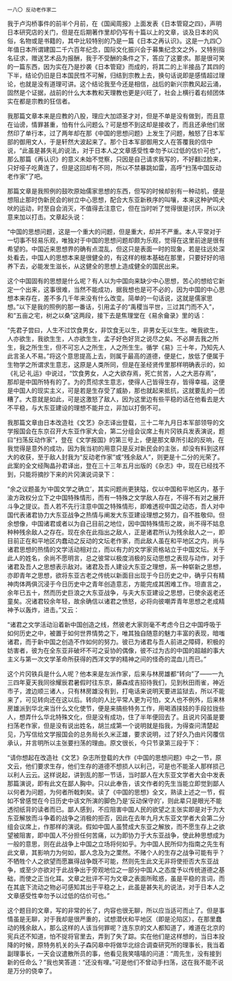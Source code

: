     一八〇 反动老作家二 

   我于卢沟桥事件的前半个月前，在《国闻周报》上面发表《日本管窥之四》，声明日本研究店的关门，但是在后期著作里却仍写有十篇以上的文章，谈及日本的风俗，名物或是书籍的，其中比较特别的乃是一篇《日本之再认识》。这是一九四〇年值日本所谓建国二千六百年纪念，国际文化振兴会于募集纪念文之外，又特别指名征求，赠送艺术品为报酬，我于不受酬的条件之下，答应了这要求。那是很可笑的一篇东西，因为实在乃是抄袭《日本管窥》而成的，将其二的上半接品了其四的下半，结论仍旧是日本国民性不可解，归结到宗教上去，换句话说即是感情超过理论，也就是没有道理可讲。这个结论我至今还是相信，战后的新兴宗教风起云涌，固然是个证据，战前的什么大本教和天理教也更是兴旺了，社会上横行着右倾团体实在都是宗教的狂信者。

   我那篇文章本来是应教的八股，理应大加颂圣才对，但是不单是没有做到，而且意在讪谤，情罪甚重，怕有什么问题么？可是想不到这却是接收了，而且还承他们居然印了单行本，过了两年却在那《中国的思想问题》上发生了问题，触怒了日本军部的御用文人，于是轩然大波起来了。那个日本军部御用文人在答覆我的信中说，“此虽是甚失礼的说法，对于日本人之文章感受性幸勿予以过低的估价可也”，那么那篇《再认识》的意义未始不觉察，只因是自己请求我写的，不好翻过脸来，只好哑子吃黄连了，但是这回却有不同，所以不禁暴跳如雷，高呼“扫荡中国反动老作家”了吧。

   那篇文章是我照例的鼓吹原始儒家思想的东西，但写的时候却别有一种动机，便是想阻止那时伪新民会的树立中心思想，配合大东亚新秩序的叫嚷，本来这种驴鸣犬吠的运动，时至自会消灭，不值得去注意它，但在当时听了觉得很是讨厌，所以决意来加以打击。文章起头说：

   “中国的思想问题，这是一个重大的问题，但是重大，却并不严重。本人平常对于一切事不轻易乐观，唯独对于中国的思想问题却颇为乐观，觉得在这里前途是很有希望的。中国近来思想界的确有点混乱，但这只是表面一时的现象，若是往远处深处看去，中国人的思想本来是很健全的，有这样的根本基础在那里，只要好好的培养下去，必能发生滋长，从这健全的思想上造成健全的国民出来。

   这个中国固有的思想是什么呢？有人以为中国向来缺少中心思想，苦心的想给它新定一个出来，这事很难，当然不能成功，据我想也是可不必的，因为中国的中心思想本来存在，差不多几千年来没有什么改变。简单的一句话说，这就是儒家思想。”以下是我的照例的那一番话，引用孟子的“禹稷当平世，三过其门而不入”，和“五亩之宅，树之以桑”这两段，接下去是焦理堂在《易余龠录》里的话：

   “先君子尝曰，人生不过饮食男女，非饮食无以生，非男女无以生生。唯我欲生，人亦欲生，我欲生生，人亦欲生生，孟子好色好货之说尽之矣。不必屏去我之所生，我之所生生，但不可忘人之所生，人之所生生。循学《易》三十年，乃知先人此言圣人不易。”将这个意思提高上去，则属于最高的道德，便是仁，放低了便属于生物学之所谓求生意志，这原是人类所同，但是在圣经贤传里那样明确表示的，如《礼记·礼运》中说过，“饮食男女，人之大欲存焉，死亡贫苦，人之大恶存焉”，那却是中国所特有的了。为的贯彻求生意志，使得人己皆得生存，皆得幸福，这便是中国人的现实主义，可是若是生存受了威胁，那也就起来抵抗，这就要乱的一团糟了。大意就是如此，可是这激怒了敌人，因为这里边有些平稳的话在他看去是大不平稳，与大东亚建设的理想不能并立，非加以打倒不可。

   我那篇文章由日本改造社《文艺》杂志译出登载，三十二年九月日本军部领导的文学报国会在东京召开大东亚作家大会，第二分组会议席上有片冈铁兵发表演说，题曰“扫荡反动作家”，登在《文学报国》的第三号上，便是那文章所引起的反响，在我觉得是意外的成功，因为我当初的用意只是反对新民会的主张，却没有料到这样大的收获，至于敌人封我为“反动老作家”或“残余敌人”，则更是十二分的光荣了。此案的全文经陶晶孙君译出，登在三十三年五月出版的《杂志》中，现在已经找不到，只能将摘抄下来的片冈演说词录下：

   “余之议题虽为‘中国文学之确立’，其实问题尚更狭隘，仅以中国和平地区内，基于渝方政权分立下之中国特殊情形，而有一特殊之文学敌人存在，不得不有对之展开斗争之提议。吾人若不先行注意中国之特殊情形，即难透视中国之动态，吾人对中国代表诸君协力大东亚战争之热情与阐发大东亚建设理想之努力，自不胜敬仰。但余想像，中国诸君或者以为自己目前之地位，因中国特殊情形之故，尚不得不姑息种种残余敌人之存在。现在余在此指出之敌人，正是诸君所认为残余敌人之一，即目前正在和平地区内蠢动之反动的文坛老作家，而此敌人虽在和平地区之内，尚与诸君思想的热情的文学活动相对立，而以有力的文学家资格站立于中国文坛。关于此人的姓名，余尚不愿明言，总之彼常以极度消极的反动思想之表现与动作，对于诸君及吾人之思想表示敌对。诸君及吾人建设大东亚之理想，系一种崭新之思想，亦即青年之思想，欲将东亚古老之传统以新面目出现于今日历史之中，确乎只有精神肉体两俱沉浸于今日历史中之青年创造意志，方能完成其困难工作。坦直言之，余年已五十，然而历史巨浪之大东亚战争，与夫大东亚建设之思想，已使余返老还童矣。况诸君较余年轻，故余确信以诸君之愤怒，必将向彼嘲弄青年思想之老成精神予以轰炸，进击。”又云：

   “诸君之文学活动沿着新中国创造之线，然彼老大家则毫不考虑今日之中国呼吸于如何历史之中，被置于如何世界情势之下，唯其独自随意的魅力丰富的表现，暗嗤诸君，而于新中国之创造不作如何的努力。彼已为诸君与吾人前进之障碍，积极的妨害者，彼为在全东亚非破坏不可之妥协的偶像，彼不过为古的中国的超越的事大主义与第一次文学革命所获得的西洋文学的精神之间的怪奇的混血儿而已。”

   这个片冈铁兵是什么人呢？他本来是左派作家，后来与林房雄都“转向”了——一九三四年夏天我同徐耀辰君暑假时往东京，藤森成吉招待我们，见到秋田雨雀，神近市子，渡边顺三诸人，只有林房雄没有到，打电话来说明天要进监狱去，所以不能来了，可见转向还在这以后。转向的人比平常人更为可怕，文人也不例外，后来林房雄派到华北来当什么文化使节，便是来搞些特务工作，用喝酒挟妓的手段拉拢些人，想弄什么华北特殊文化，但是没有成功，住了半年便回去了。且说片冈虽是要扫荡老作家，但是没有说出姓名，胡兰成第一个说明就是指我，为得查问清楚起见，乃写信给文学报国会的总务局长久米正雄，要求说明，过了好久乃由片冈覆信承认，并言明所以主张要扫荡的理由。原文很长，今只节录第三段于下：

   “请你想起在改造社《文艺》杂志所登载的大作《中国的思想问题》中之一节，原文云，他们要求生存，他们生存的道德不想损人以利己，可是也不能圣人那样损己以利人云云。这样说起，讲到乱的那一节话，当时鄙人在大东亚文学者大会中发表那篇演说，即有此文在鄙人胸中。只以此奉告，该文作者的先生当能立即觉到鄙人以何者为问题，为何者所戟刺矣。读了《中国的思想》全文，熟读上述之一节，假如不曾感觉在今日历史中该文所演的脚色乃是‘反动保守的’，则此辈只是眼光不能透彻纸背的读者而已。鄙人感到，不应阻害中国人民的欲望之主张实即是对于为大东亚解放而斗争着的战争之消极的拒否，因此在去年九月大东亚文学者大会第二分组会议席上，作那样的演说。假如中国人虽赞成大东亚之解放，而不愿生存上之欲望被阻害，即中国人不分担任何苦痛，以为即协力于大东亚战争，使此种思想成为一般的意思，则在此战争上中国之立场将何如乎。为中国人民所仰为指南之先生有此文章，其影响力为何如，鄙人念及为之栗然。不赌个人的生存之战争可能有乎？不牺牲个人之欲望而愿赢得战争既不可能，然则先生此文无非将使拒否大东亚战争，或至少亦欲对于此战争出于旁观地位之一部分中国人之态度予以传统道德之基础，而使之正当化耳。文章之批评不可为文章之表面所眩惑，虽是平稳的言词，而在其底下流动之物必可感知其出于平稳之上，此虽是甚失礼的说法，对于日本人之文章感受性幸勿予以过低的估价可也。”

   这个题目的文章，写的非常的长了，内容也很无聊，所以应当适可而止了。但是事情虽是无聊，对于我却是很严重的，试想潜伏和平地区（即是沦陷区），在那里蠢动的残余敌人，那么这样的人该当何罪呢？连东京的文人都知道了，难道在北京的宪兵还不知道，怕不捉将官里去，弄到了失了踪。实在他们是这样想的，当日本投降的时候，原特务机关的头子森冈皋中将做华北综合调查研究所的理事长，我当着副理事长，一天会议遣散所员的事，他看见我笑嘻嘻的问道：“周先生，没有接到新的任命么？”我也笑答道：“还没有哩。”可是他们不曾动手扫荡，这在我不能不说是万分的侥幸了。

